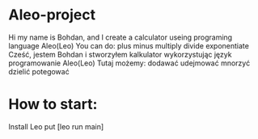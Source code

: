 # Aleo-project
Hi my name is Bohdan, and I create a calculator useing programing language Aleo(Leo)
You can do:
plus
minus
multiply
divide
exponentiate
Cześć, jestem Bohdan i stworzyłem kalkulator wykorzystując język programowanie Aleo(Leo)
Tutaj możemy:
dodawać
udejmować
mnorzyć
dzielić
potegować
# How to start:
Install Leo
put [leo run main]


